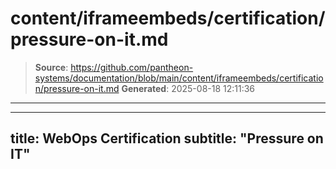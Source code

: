 # content/iframeembeds/certification/pressure-on-it.md

> **Source**: https://github.com/pantheon-systems/documentation/blob/main/content/iframeembeds/certification/pressure-on-it.md
> **Generated**: 2025-08-18 12:11:36

---

---
title: WebOps Certification
subtitle: "Pressure on IT"
---

<Partial file="certification-guide/pressure-on-it.md" />

